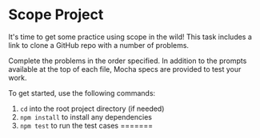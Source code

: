 # Scope Project

It's time to get some practice using scope in the wild! This task includes a
link to clone a GitHub repo with a number of problems.

Complete the problems in the order specified. In addition to the prompts
available at the top of each file, Mocha specs are provided to test your work.

To get started, use the following commands:

1. `cd` into the root project directory (if needed)
2. `npm install` to install any dependencies
3. `npm test` to run the test cases
=======

